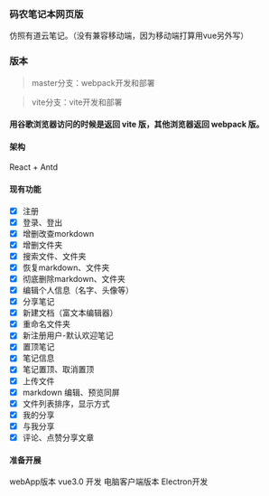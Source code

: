 ### 码农笔记本网页版
 仿照有道云笔记。（没有兼容移动端，因为移动端打算用vue另外写）
 
 
### 版本
> master分支：webpack开发和部署

> vite分支：vite开发和部署

#### 用谷歌浏览器访问的时候是返回 vite 版，其他浏览器返回 webpack 版。

#### 架构
React + Antd

#### 现有功能

-   [x] 注册
-   [x] 登录、登出
-   [x] 增删改查morkdown
-   [x] 增删文件夹
-   [x] 搜索文件、文件夹
-   [x] 恢复markdown、文件夹
-   [x] 彻底删除markdown、文件夹
-   [x] 编辑个人信息（名字、头像等）
-   [x] 分享笔记
-   [x] 新建文档（富文本编辑器）
-   [x] 重命名文件夹
-   [x] 新注册用户-默认欢迎笔记
-   [x] 置顶笔记
-   [x] 笔记信息
-   [x] 笔记置顶、取消置顶
-   [x] 上传文件
-   [x] markdown 编辑、预览同屏
-   [x] 文件列表排序，显示方式
-   [x] 我的分享
-   [x] 与我分享
-   [x] 评论、点赞分享文章
 
#### 准备开展
webApp版本 vue3.0 开发
电脑客户端版本 Electron开发
